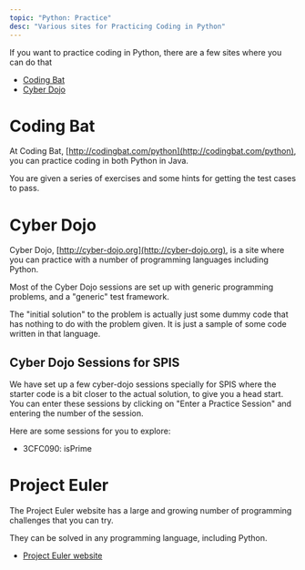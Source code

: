 ```yaml
---
topic: "Python: Practice"
desc: "Various sites for Practicing Coding in Python"
---
```



If you want to practice coding in Python, there are a few sites where you can do that

* [Coding Bat](http://codingbat.com/python)
* [Cyber Dojo](https://cyber-dojo.org)

# Coding Bat 

At Coding Bat, [http://codingbat.com/python](http://codingbat.com/python), you can practice coding in both Python in Java.

You are given a series of exercises and some hints for getting the test cases to pass.

# Cyber Dojo

Cyber Dojo, [http://cyber-dojo.org](http://cyber-dojo.org), is a site where you can practice with a number of programming languages including Python.

Most of the Cyber Dojo sessions are set up with generic programming problems, and a "generic" test framework.

The "initial solution" to the problem is actually just some dummy code that has nothing to do with the problem given.  It is just a 
sample of some code written in that language.

## Cyber Dojo Sessions for SPIS

We have set up a few cyber-dojo sessions specially for SPIS where the starter code is a bit closer to the actual solution, 
to give you a head start.    You can enter these sessions by clicking on "Enter a Practice Session" and entering the number of the session.

Here are some sessions for you to explore:

* 3CFC090:  isPrime

# Project Euler

The Project Euler website has a large and growing number of programming challenges that you can try.

They can be solved in any programming language, including Python.

* [Project Euler website](https://projecteuler.net/)

